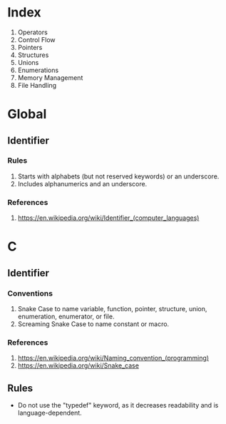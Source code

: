 # Index
1. Operators
2. Control Flow
2. Pointers
3. Structures
4. Unions
5. Enumerations
6. Memory Management
7. File Handling

# Global

## Identifier

### Rules

1. Starts with alphabets (but not reserved keywords) or an underscore.
2. Includes alphanumerics and an underscore.

### References

1. https://en.wikipedia.org/wiki/Identifier_(computer_languages)

# C

## Identifier

### Conventions

1. Snake Case to name variable, function, pointer, structure, union, enumeration, enumerator, or file.
2. Screaming Snake Case to name constant or macro.

### References

1. https://en.wikipedia.org/wiki/Naming_convention_(programming)
2. https://en.wikipedia.org/wiki/Snake_case

## Rules

- Do not use the "typedef" keyword, as it decreases readability and is language-dependent.